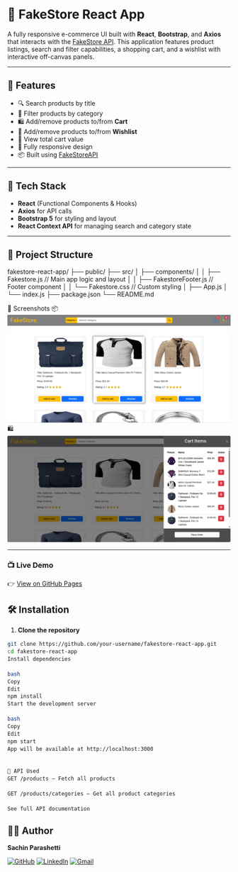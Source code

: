 # 🛒 FakeStore React App

A fully responsive e-commerce UI built with **React**, **Bootstrap**, and **Axios** that interacts with the [FakeStore API](https://fakestoreapi.com/). This application features product listings, search and filter capabilities, a shopping cart, and a wishlist with interactive off-canvas panels.

---

## 🚀 Features

- 🔍 Search products by title
- 📂 Filter products by category
- 🛍️ Add/remove products to/from **Cart**
- 💖 Add/remove products to/from **Wishlist**
- 🧾 View total cart value
- 📱 Fully responsive design
- 📦 Built using [FakeStoreAPI](https://fakestoreapi.com/)

---

## 🧪 Tech Stack

- **React** (Functional Components & Hooks)
- **Axios** for API calls
- **Bootstrap 5** for styling and layout
- **React Context API** for managing search and category state

---

## 📁 Project Structure

fakestore-react-app/
├── public/
├── src/
│ ├── components/
│ │ ├── Fakestore.js // Main app logic and layout
│ │ ├── FakestoreFooter.js // Footer component
│ │ └── Fakestore.css // Custom styling
│ ├── App.js
│ └── index.js
├── package.json
└── README.md

📸 Screenshots
📦 ![Home Page](home.png)	🛍 ![Cart Panel](cart.png)	

---

### 📺 Live Demo
👉 [View on GitHub Pages](https://sachinparshetti.github.io/Fakestore/)


## 🛠️ Installation

1. **Clone the repository**

```bash
git clone https://github.com/your-username/fakestore-react-app.git
cd fakestore-react-app
Install dependencies

bash
Copy
Edit
npm install
Start the development server

bash
Copy
Edit
npm start
App will be available at http://localhost:3000


📡 API Used
GET /products – Fetch all products

GET /products/categories – Get all product categories

See full API documentation
```



## 🧑‍💻 Author

**Sachin Parashetti**  

[![GitHub](https://img.shields.io/badge/GitHub-%2312100E.svg?style=flat&logo=github&logoColor=white)](https://github.com/SachinParshetti)
[![LinkedIn](https://img.shields.io/badge/LinkedIn-%230077B5.svg?style=flat&logo=linkedin&logoColor=white)](https://www.linkedin.com/in/sachin-parashetti-99b255259)
[![Gmail](https://img.shields.io/badge/Email-D14836?style=flat&logo=gmail&logoColor=white)](mailto:sachinparshettisp@gmail.com)
